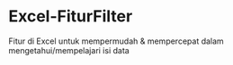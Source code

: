 # Excel-FiturFilter
Fitur di Excel untuk mempermudah &amp; mempercepat dalam mengetahui/mempelajari isi data
